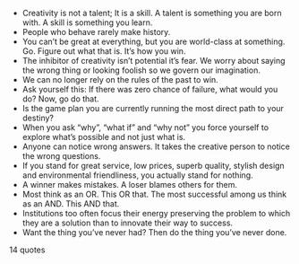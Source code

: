  - Creativity is not a talent; It is a skill. A talent is something you are born with. A skill is something you learn.
 - People who behave rarely make history.
 - You can’t be great at everything, but you are world-class at something. Go. Figure out what that is. It’s how you win.
 - The inhibitor of creativity isn’t potential it’s fear. We worry about saying the wrong thing or looking foolish so we govern our imagination.
 - We can no longer rely on the rules of the past to win.
 - Ask yourself this: If there was zero chance of failure, what would you do? Now, go do that.
 - Is the game plan you are currently running the most direct path to your destiny?
 - When you ask “why”, “what if” and “why not” you force yourself to explore what’s possible and not just what is.
 - Anyone can notice wrong answers. It takes the creative person to notice the wrong questions.
 - If you stand for great service, low prices, superb quality, stylish design and environmental friendliness, you actually stand for nothing.
 - A winner makes mistakes. A loser blames others for them.
 - Most think as an OR. This OR that. The most successful among us think as an AND. This AND that.
 - Institutions too often focus their energy preserving the problem to which they are a solution than to innovate their way to success.
 - Want the thing you’ve never had? Then do the thing you’ve never done.

14 quotes